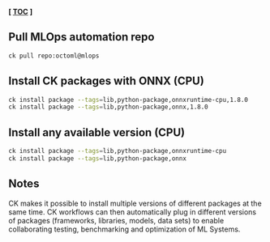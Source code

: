**[ [TOC](../README.md) ]**

## Pull MLOps automation repo

```bash
ck pull repo:octoml@mlops
```

## Install CK packages with ONNX (CPU)

```bash
ck install package --tags=lib,python-package,onnxruntime-cpu,1.8.0
ck install package --tags=lib,python-package,onnx,1.8.0
```

## Install any available version (CPU)
```bash
ck install package --tags=lib,python-package,onnxruntime-cpu
ck install package --tags=lib,python-package,onnx
```

## Notes
CK makes it possible to install multiple versions of different packages at the same time.
CK workflows can then automatically plug in different versions of packages (frameworks, libraries, models, data sets)
to enable collaborating testing, benchmarking and optimization of ML Systems.
